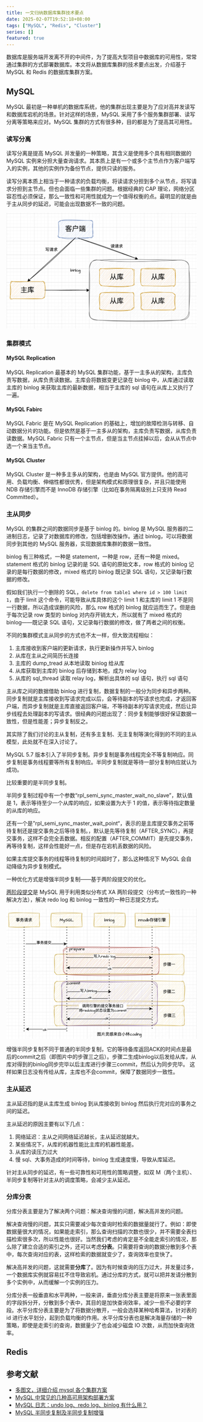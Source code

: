 ```yaml
---
title: 一文归纳数据库集群技术要点
date: 2025-02-07T19:52:18+08:00
tags: ["MySQL", "Redis", "Cluster"]
series: []
featured: true
---
```


数据库是服务端开发离不开的中间件，为了提高大型项目中数据库的可用性，常常通过集群的方式部署数据库。本文将从数据库集群的技术要点出发，介绍基于 MySQL 和 Redis 的数据库集群方案。

<!--more-->

## MySQL

MySQL 最初是一种单机的数据库系统，他的集群出现主要是为了应对高并发读写和数据库宕机的场景。针对这样的场景，MySQL 采用了多个服务集群部署、读写分离等策略来应对。MySQL 集群的方式有很多种，目的都是为了提高其可用性。

### 读写分离

读写分离是提高 MySQL 并发量的一种策略，其含义是使用多个具有相同数据的 MySQL 实例来分担大量查询请求。其本质上是有一个或多个主节点作为客户端写入的实例，其他的实例作为备份节点，提供只读的服务。

读写分离本质上相当于一种请求的负载均衡，将读请求分担到多个从节点，将写请求分担到主节点。但也会面临一些集群的问题。根据经典的 CAP 理论，网络分区容忍性必须保证，那么一致性和可用性就成为一个值得权衡的点。最明显的就是由于主从同步的延迟，可能会出现数据不一致的问题。

![MySQL 集群架构](image/image.png)

### 集群模式

#### MySQL Replication

MySQL Replication 最基本的 MySQL 集群功能，基于一主多从的架构，主库负责写数据，从库负责读数据。主库会将数据变更记录在 binlog 中，从库通过读取主库的 binlog 来获取主库的最新数据，相当于主库的 sql 语句在从库上又执行了一遍。

#### MySQL Fabirc

MySQL Fabric 是在 MySQL Replication 的基础上，增加的故障检测与转移、自动数据分片的功能。但是依然是基于一主多从的架构，主库负责写数据，从库负责读数据。MySQL Fabric 只有一个主节点，但是当主节点挂掉以后，会从从节点中选一个来当主节点。

#### MySQL Cluster

MySQL Cluster 是一种多主多从的架构，也是由 MySQL 官方提供。他的高可用、负载均衡、伸缩性都很优秀，但是架构模式和原理很复杂，并且只能使用 NDB 存储引擎而不是 InnoDB 存储引擎（比如在事务隔离级别上只支持 Read Committed）。

### 主从同步

MySQL 的集群之间的数据同步是基于 binlog 的。binlog 是 MySQL 服务器的二进制日志，记录了对数据库的修改，包括增删改操作。通过 binlog，可以将数据同步到其他的 MySQL 服务器，实现数据库集群的数据一致性。

binlog 有三种格式，一种是 statement，一种是 row，还有一种是 mixed。statement 格式的 binlog 记录的是 SQL 语句的原始文本，row 格式的 binlog 记录的是每行数据的修改，mixed 格式的 binlog 既记录 SQL 语句，又记录每行数据的修改。

假如我们执行一个删除的 SQL，`delete from table1 where id > 100 limit 1`，由于 limit 这个命令，可能导致从库具体的这个 limit 1 和主库的 limit 1 不是同一行数据，所以造成误删的风险，那么 row 格式的 binlog 就应运而生了。但是由于每次记录 row 类型的 binlog 对内存开销太大，所以就有了 mixed 格式的 binlog——既记录 SQL 语句，又记录每行数据的修改，做了两者之间的权衡。

不同的集群模式主从同步的方式也不太一样，但大致流程相似：

1. 主库接收到客户端的更新请求，执行更新操作并写入 binlog
2. 从库在主从之间简历长连接
3. 主库的 dump_tread 从本地读取 binlog 给从库
4. 从库获取到主库的 binlog 后存储到本地，成为 relay log
5. 从库的 sql_thread 读取 relay log，解析出具体的 sql 语句，执行 sql 语句

主从库之间的数据借助 binlog 进行复制，数据复制的一般分为同步和异步两种。同步复制就是主库接收到写请求完成以后，会等待副本的写请求也完成，才返回客户端，而异步复制就是主库直接返回客户端，不等待副本的写请求完成，然后让异步线程去处理副本的写请求。很经典的问题出现了：同步复制能够很好保证数据一致性，但是性能差；异步复制反之。

其实除了我们讨论的主从复制，还有多主复制、无主复制等演化得到的不同的主从模型，此处就不在深入讨论了。

MySQL 5.7 版本引入了半同步复制。异步复制是事务线程完全不等复制响应。同步复制是事务线程要等所有复制响应。半同步复制就是等待一部分复制响应就认为成功。

比较重要的是半同步复制。

半同步复制过程中有一个参数“rpl_semi_sync_master_wait_no_slave”，默认值是 1，表示等待至少一个从库的响应，如果设置为大于 1 的值，表示等待指定数量的从库的响应。

还有一个是”rpl_semi_sync_master_wait_point“，表示的是主库提交事务之前等待复制还是提交事务之后等待复制。，默认是先等待复制（AFTER_SYNC），再提交事务，这样不会完全丢数据。相反的配置（AFTER_COMMIT）是先提交事务，再等待复制，这样会性能好一点，但是存在宕机丢数据的风险。

如果主库提交事务的线程等待复制的时间超时了，那么这种情况下 MySQL 会自动降级为异步复制模式。

一种优化方式是增强半同步复制——基于两阶段提交的优化。

[两阶段提交](https://xiaolincoding.com/mysql/log/how_update.html#%E4%B8%A4%E9%98%B6%E6%AE%B5%E6%8F%90%E4%BA%A4%E7%9A%84%E8%BF%87%E7%A8%8B%E6%98%AF%E6%80%8E%E6%A0%B7%E7%9A%84)是 MySQL 用于利用类似分布式 XA 两阶段提交（分布式一致性的一种解决方法），解决 redo log 和 binlog 一致性的一种日志提交方式。

![两阶段提交](image/image-1.png)

增强半同步复制不同于普通的半同步复制，它的等待备库返回ACK的时间点是最后的commit之后（即图片中的步骤三之后）。步骤二生成binlog以后发给从库，从库对得到的binlog同步完毕以后主库进行步骤三commit，然后认为同步完毕。
这样如果日志没有传给从库，主库也不会commit，保障了数据同步一致性。

### 主从延迟

主从延迟指的是从主库生成 binlog 到从库接收到 binlog 然后执行完对应的事务之间的延迟。

主从延迟的原因主要有以下几点：

1. 网络延迟：主从之间网络延迟越长，主从延迟就越大。
2. 某些情况下，从库的机器性能比主库的机器性能差。
3. 从库的读压力过大
4. 慢 sql、大事务造成的时间等待，binlog 生成速度慢，导致从库延迟。

针对主从同步的延迟，有一些可靠性和可用性的策略调整，如双 M（两个主机）、半同步复制等针对主从的调度策略，会减少主从延迟。

### 分库分表

分库分表主要是为了解决两个问题：解决查询慢的问题，解决高并发的问题。

解决查询慢的问题，其实只需要减少每次查询时检索的数据量就行了。例如：即使数据量很大的情况，如果能走索引，那么查询扫描的次数也很少，并不需要全表扫描检索很多次，所以性能也很好。当然我们考虑的肯定是不全能走索引的情况，那么除了建立合适的索引之外，还可以考虑**分表**。只需要将查询的数据分散到多个表中，每次查询对应的表，这样检索的数据就变少了，查询效率也变快了。

解决高并发的问题，这就需要**分库**了。因为有时候查询的压力过大，并发量过多，一个数据库实例就容易扛不住导致宕机。通过分库的方式，就可以把并发请分散到多个实例中，从而缓解一个实例的压力。

分库分表一般垂直和水平两种，一般来讲，垂直分库分表主要是将原来一张表里面的字段拆分开，分散到多个表中，其目的是加快查询效率，减少一些不必要的字段。水平分库分表主要是为了将数据分散开，一般会选择某种哈希算法，针对表的 id 进行水平划分，起到负载均衡的作用。水平分库分表也是解决海量存储的一种策略，即使是走索引的查询，数据量少了也会减少磁盘 IO 次数，从而加快查询效率。

## Redis

## 参考文献

- [多图文，详细介绍 mysql 各个集群方案](https://www.cnblogs.com/lgx211/p/12456859.html)
- [MySQL 中常见的几种高可用架构部署方案](https://www.cnblogs.com/ricklz/p/17335755.html)
- [MySQL 日志：undo log、redo log、binlog 有什么用？](https://xiaolincoding.com/mysql/log/how_update.html#%E4%B8%A4%E9%98%B6%E6%AE%B5%E6%8F%90%E4%BA%A4%E7%9A%84%E8%BF%87%E7%A8%8B%E6%98%AF%E6%80%8E%E6%A0%B7%E7%9A%84)
- [MySQL 半同步复制及半同步复制增强](https://juejin.cn/post/6981745007552102407)
